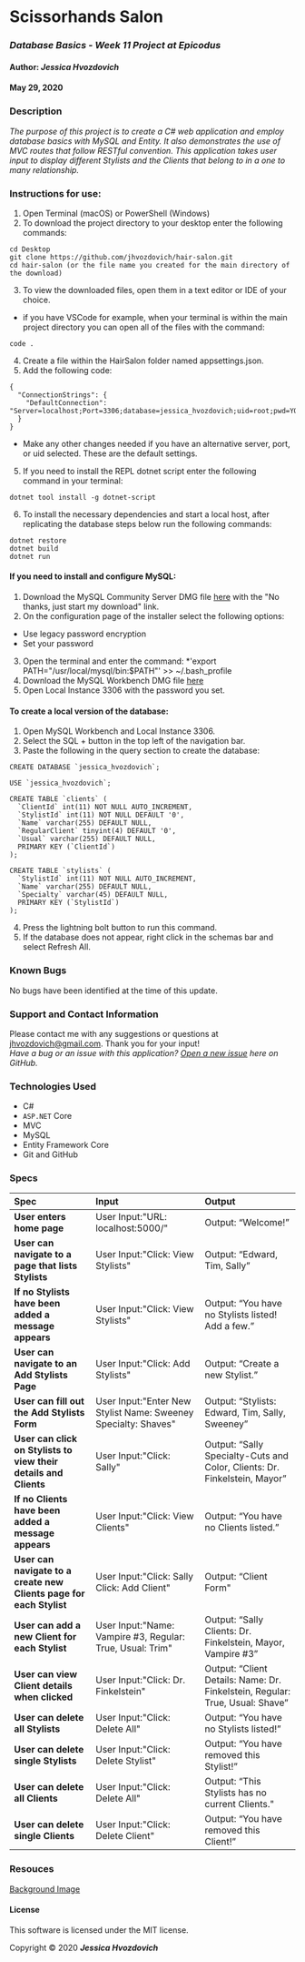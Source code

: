 # **Scissorhands Salon**

### _Database Basics - Week 11 Project at Epicodus_

#### Author: **_Jessica Hvozdovich_**
#### May 29, 2020

### Description

_The purpose of this project is to create a C# web application and employ database basics with MySQL and Entity. It also demonstrates the use of MVC routes that follow RESTful convention. This application takes user input to display different Stylists and the Clients that belong to in a one to many relationship._

### Instructions for use:

1. Open Terminal (macOS) or PowerShell (Windows)
2. To download the project directory to your desktop enter the following commands:
```
cd Desktop
git clone https://github.com/jhvozdovich/hair-salon.git
cd hair-salon (or the file name you created for the main directory of the download)
```
3. To view the downloaded files, open them in a text editor or IDE of your choice.
* if you have VSCode for example, when your terminal is within the main project directory you can open all of the files with the command:
```
code .
```
4. Create a file within the HairSalon folder named appsettings.json.
5. Add the following code:
```
{
  "ConnectionStrings": {
    "DefaultConnection": "Server=localhost;Port=3306;database=jessica_hvozdovich;uid=root;pwd=YOURMYSQLPASSWORDHERE;"
  }
}
```
* Make any other changes needed if you have an alternative server, port, or uid selected. These are the default settings.

5. If you need to install the REPL dotnet script enter the following command in your terminal: 
```
dotnet tool install -g dotnet-script
```
6. To install the necessary dependencies and start a local host, after replicating the database steps below run the following commands:
```
dotnet restore
dotnet build
dotnet run
```

#### If you need to install and configure MySQL:
1. Download the MySQL Community Server DMG file [here](https://dev.mysql.com/downloads/file/?id=484914) with the "No thanks, just start my download" link.
2. On the configuration page of the installer select the following options:
* Use legacy password encryption
* Set your password
3. Open the terminal and enter the command:
*'export PATH="/usr/local/mysql/bin:$PATH"' >> ~/.bash_profile
4. Download the MySQL Workbench DMG file [here](https://dev.mysql.com/downloads/file/?id=484391)
5. Open Local Instance 3306 with the password you set.

#### To create a local version of the database:
1. Open MySQL Workbench and Local Instance 3306.
2. Select the SQL + button in the top left of the navigation bar.
3. Paste the following in the query section to create the database:

```
CREATE DATABASE `jessica_hvozdovich`;

USE `jessica_hvozdovich`;

CREATE TABLE `clients` (
  `ClientId` int(11) NOT NULL AUTO_INCREMENT,
  `StylistId` int(11) NOT NULL DEFAULT '0',
  `Name` varchar(255) DEFAULT NULL,
  `RegularClient` tinyint(4) DEFAULT '0',
  `Usual` varchar(255) DEFAULT NULL,
  PRIMARY KEY (`ClientId`)
);

CREATE TABLE `stylists` (
  `StylistId` int(11) NOT NULL AUTO_INCREMENT,
  `Name` varchar(255) DEFAULT NULL,
  `Specialty` varchar(45) DEFAULT NULL,
  PRIMARY KEY (`StylistId`)
);

```

4. Press the lightning bolt button to run this command.
5. If the database does not appear, right click in the schemas bar and select Refresh All.

### Known Bugs

No bugs have been identified at the time of this update.

### Support and Contact Information

Please contact me with any suggestions or questions at jhvozdovich@gmail.com. Thank you for your input!  
_Have a bug or an issue with this application? [Open a new issue](https://github.com/jhvozdovich/hair-salon/issues) here on GitHub._

### Technologies Used

* C#
* `ASP.NET` Core
* MVC
* MySQL
* Entity Framework Core
* Git and GitHub

### Specs
| Spec | Input | Output |
| :------------- | :------------- | :------------- |
| **User enters home page** | User Input:"URL: localhost:5000/" | Output: “Welcome!” |
| **User can navigate to a page that lists Stylists** | User Input:"Click: View Stylists" | Output: “Edward, Tim, Sally” |
| **If no Stylists have been added a message appears** | User Input:"Click: View Stylists" | Output: “You have no Stylists listed! Add a few.” |
| **User can navigate to an Add Stylists Page** | User Input:"Click: Add Stylists" | Output: “Create a new Stylist.” |
| **User can fill out the Add Stylists Form** | User Input:"Enter New Stylist Name: Sweeney Specialty: Shaves" | Output: “Stylists: Edward, Tim, Sally, Sweeney” |
| **User can click on Stylists to view their details and Clients** | User Input:"Click: Sally" | Output: “Sally Specialty-Cuts and Color, Clients: Dr. Finkelstein, Mayor” |
| **If no Clients have been added a message appears** | User Input:"Click: View Clients" | Output: “You have no Clients listed.” |
| **User can navigate to a create new Clients page for each Stylist** | User Input:"Click: Sally Click: Add Client" | Output: “Client Form" |
| **User can add a new Client for each Stylist** | User Input:"Name: Vampire #3, Regular: True, Usual: Trim" | Output: “Sally Clients: Dr. Finkelstein, Mayor, Vampire #3” |
| **User can view Client details when clicked** | User Input:"Click: Dr. Finkelstein" | Output: “Client Details: Name: Dr. Finkelstein,  Regular: True, Usual: Shave” |
| **User can delete all Stylists** | User Input:"Click: Delete All" | Output: “You have no Stylists listed!” |
| **User can delete single Stylists** | User Input:"Click: Delete Stylist" | Output: “You have removed this Stylist!” |
| **User can delete all Clients** | User Input:"Click: Delete All" | Output: “This Stylists has no current Clients." |
| **User can delete single Clients** | User Input:"Click: Delete Client" | Output: “You have removed this Client!” |

### Resouces
[Background Image](https://unsplash.com/photos/VjRpkGtS55w)

#### License

This software is licensed under the MIT license.

Copyright © 2020 **_Jessica Hvozdovich_**
